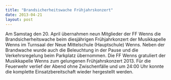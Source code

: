 ```yaml
---
title: "Brandsicherheitswache Frühjahrskonzert"
date: 2013-04-21
layout: post
---
```


Am Samstag den 20. April übernahmen neun Mitglieder der FF Wenns die Brandsicherheitswache beim diesjährigen Frühjahrkonzert der Musikkapelle Wenns im Turnsaal der Neue Mittelschule (Hauptschule) Wenns. Neben der Brandwache wurde auch die Beleuchtung in der Pause und die Verkehrsregelung beim Parkplatz übernommen. Die FF Wenns gratuliert der Musikkapelle Wenns zum gelungenen Frühjahrskonzert 2013. Für die Feuerwehr verlief der Abend ohne Zwischenfälle und um 24:00 Uhr konnte die komplette Einsatzbereitschaft wieder hergestellt werden.